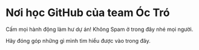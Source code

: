 # Nơi học GitHub của team Óc Tró
<p>Cấm mọi hành động làm hư dự án! Không Spam ở trong đây nhé mọi người.<p>
<p>Hãy đóng góp những gì mình tìm hiểu được vào trong đây.<p>

